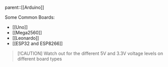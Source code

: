 parent::[[Arduino]]

Some Common Boards:
- [[Uno]]
- [[Mega2560]]
- [[Leonardo]]
- [[ESP32 and ESP8266]]

> [!CAUTION] Watch out for the different 5V and 3.3V voltage levels on different board types